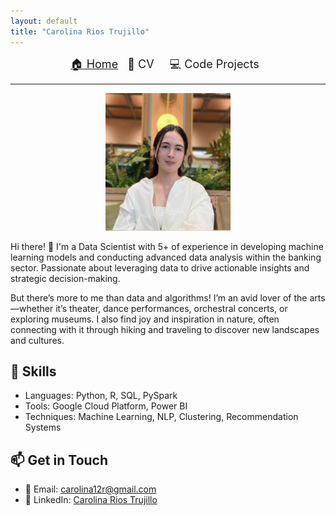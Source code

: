 ```yaml
---
layout: default
title: "Carolina Rios Trujillo"
---
```


<nav style="text-align: center; font-size: 18px;">
  <a href="/">🏠 Home</a>
  <a href="cv.md" style="margin: 10px; text-decoration: none;">📄 CV</a>
  <a href="projects.md" style="margin: 10px; text-decoration: none;">💻 Code Projects</a>
</nav>
<hr>

<div style="text-align: center;">
    <img src="https://raw.githubusercontent.com/carolinart/Carolina-Rios-Trujillo/main/assets/images/WhatsApp%20Image%202025-01-18%20at%2012.31.46%20PM.jpeg" width="200">
</div>

Hi there! 👋 I'm a Data Scientist with 5+ of experience in developing machine learning models and conducting advanced
data analysis within the banking sector. Passionate about leveraging data to drive actionable insights and strategic
decision-making. 

But there’s more to me than data and algorithms! I’m an avid lover of the arts—whether it’s theater, dance performances, orchestral concerts, or exploring museums. I also find joy and inspiration in nature, often connecting with it through hiking and traveling to discover new landscapes and cultures.

## 🔧 Skills
- Languages: Python, R, SQL, PySpark
- Tools: Google Cloud Platform, Power BI
- Techniques: Machine Learning, NLP, Clustering, Recommendation Systems


## 📫 Get in Touch
- 📧 Email: [carolina12r@gmail.com](mailto:carolina12r@gmail.com)
- 💼 LinkedIn: [Carolina Rios Trujillo](https://linkedin.com/in/carolina-rios-trujillo)

<script>
  document.addEventListener("DOMContentLoaded", function() {
      var footer = document.querySelector("footer");
      if (footer) {
          footer.remove();  // Completely deletes the footer
      }
  });
</script>
